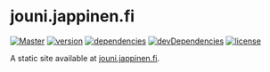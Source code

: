 # jouni.jappinen.fi

[![Master](https://github.com/iiroj/jouni.jappinen.fi/workflows/Master/badge.svg)](https://github.com/iiroj/jouni.jappinen.fi/actions)
[![version](https://img.shields.io/github/tag/iiroj/jouni.jappinen.fi.svg)](https://github.com/iiroj/jouni.jappinen.fi/releases)
[![dependencies](https://img.shields.io/david/iiroj/jouni.jappinen.fi.svg)](https://github.com/iiroj/jouni.jappinen.fi/blob/master/package.json)
[![devDependencies](https://img.shields.io/david/dev/iiroj/jouni.jappinen.fi.svg)](https://github.com/iiroj/jouni.jappinen.fi/blob/master/package.json)
[![license](https://img.shields.io/github/license/iiroj/jouni.jappinen.fi.svg)](https://github.com/iiroj/jouni.jappinen.fi/blob/master/LICENSE)

A static site available at [jouni.jappinen.fi](https://jouni.jappinen.fi).
